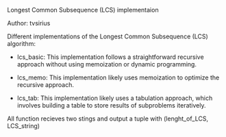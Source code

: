 Longest Common Subsequence (LCS) implementaion

Author: tvsirius

Different implementations of the Longest Common Subsequence (LCS) algorithm: 

* lcs_basic: This implementation follows a straightforward recursive approach without using memoization or dynamic programming.

* lcs_memo: This implementation likely uses memoization to optimize the recursive approach.

* lcs_tab: This implementation likely uses a tabulation approach, which involves building a table to store results of subproblems iteratively.

All function recieves two stings and output a tuple with (lenght_of_LCS, LCS_string)

